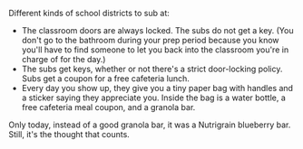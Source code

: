 Different kinds of school districts to sub at:

- The classroom doors are always locked. The subs do not get a key. (You
don't go to the bathroom during your prep period because you know you'll
have to find someone to let you back into the classroom you're in charge of
for the day.)
- The subs get keys, whether or not there's a strict door-locking policy.
Subs get a coupon for a free cafeteria lunch.
- Every day you show up, they give you a tiny paper bag with handles and a
sticker saying they appreciate you. Inside the bag is a water bottle, a
free cafeteria meal coupon, and a granola bar.

Only today, instead of a good granola bar, it was a Nutrigrain blueberry
bar. Still, it's the thought that counts.